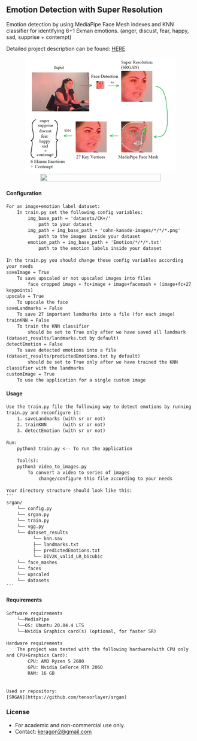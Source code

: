 ## Emotion Detection with Super Resolution
Emotion detection by using MediaPipe Face Mesh indexes and KNN classifier for identifying 6+1 Ekman emotions.
(anger, discust, fear, happy, sad, supprise + contempt)

Detailed project description can be found:
[HERE](https://github.com/Kerachi/SuperResolution-EmotionDetection/presentations/topic_presentation.pdf)

<a href="https://github.com/Kerachi/SuperResolution-EmotionDetection/presentations/showcase.png">
<div align="center">
    <img src="presentations/showcase.png" width="80%" height="50%"/>
</div>
</a>

<a href="https://github.com/Kerachi/SuperResolution-EmotionDetection/presentations/showcase2.png">
<div align="center">
    <img src="presentations/showcase2.png" width="80%" height="50%"/>
</div>
</a>

#### Configuration
    For an image+emotion label dataset:
        In train.py set the following config variables:
            img_base_path = 'datasets/CK+/'
                path to your dataset
            img_path = img_base_path + 'cohn-kanade-images/*/*/*.png'
                path to the images inside your dataset
            emotion_path = img_base_path + 'Emotion/*/*/*.txt'
                path to the emotion labels inside your dataset
    
    In the train.py you should change these config variables according your needs
    saveImage = True
        To save upscaled or not upscaled images into files
            face cropped image + fc+image + image+facemash + (image+fc+27 keypoints)
    upscale = True
        To upscale the face 
    saveLandmarks = False
        To save 27 important landmarks into a file (for each image)
    trainKNN = False
        To train the KNN classifier
            should be set to True only after we have saved all landmark (dataset_results/landmarks.txt by default)
    detectEmotion = False
        To save detected emotions into a file (dataset_results/predictedEmotions.txt by default)
            should be set to True only after we have trained the KNN classifier with the landmarks
    customImage = True
        To use the application for a single custom image
        

#### Usage
    Use the train.py file the following way to detect emotions by running train.py and reconfigure it:
        1. saveLandmarks (with sr or not)
        2. trainKNN      (with sr or not)
        3. detectEmotion (with sr or not)
    
    Run:
        python3 train.py <-- To run the application
        
        Tool(s):
        python3 video_to_images.py
            To convert a video to series of images
                change/configure this file according to your needs
    
    Your directory structure should look like this:
    ```
    srgan/
        └── config.py
        └── srgan.py
        └── train.py
        └── vgg.py
        └── dataset_results
              └── knn.sav
              ├── landmarks.txt
              ├── predictedEmotions.txt
              └── DIV2K_valid_LR_bicubic
        └── face_mashes
        └── faces
        └── upscaled 
        └── datasets
    ```

#### Requirements
    Software requirements
        └──MediaPipe
        └──OS: Ubuntu 20.04.4 LTS
        └──Nvidia Graphics card(s) (optional, for faster SR)

    Hardware requirements
        The project was tested with the following hardware(with CPU only and CPU+Graphics Card):
            CPU: AMD Ryzen 5 2600
            GPU: Nvidia GeForce RTX 2060
            RAM: 16 GB


    Used sr repository:
    [SRGAN](https://github.com/tensorlayer/srgan)

### License

- For academic and non-commercial use only.
- Contact: keragon2@gmail.com